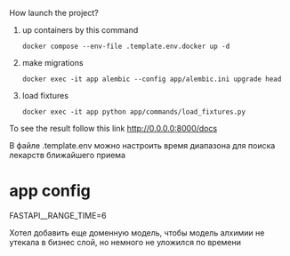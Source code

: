 How launch the project?

1) up containers by this command

       docker compose --env-file .template.env.docker up -d
2) make migrations

       docker exec -it app alembic --config app/alembic.ini upgrade head
3) load fixtures

       docker exec -it app python app/commands/load_fixtures.py

To see the result follow this link http://0.0.0.0:8000/docs


В файле .template.env можно настроить время диапазона для поиска лекарств ближайшего приема
# app config
FASTAPI__RANGE_TIME=6

Хотел добавить еще доменную модель, чтобы модель алхимии не утекала в бизнес слой,
но немного не уложился по времени 